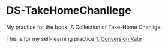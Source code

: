 # DS-TakeHomeChanllege
My practice for the book: A Collection of Take-Home Chanllge.

This is for my self-learning practice 
[1. Conversion Rate](https://github.com/Dyu622/DS-TakeHomeChanllege/blob/master/01.ConverationRate.ipynb)
